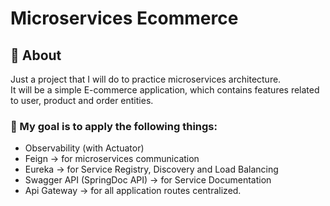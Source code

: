 # Microservices Ecommerce


## 🤔 About

Just a project that I will do to practice microservices architecture.
</br>
It will be a simple E-commerce application, which contains features related to user, product and order entities.

### 🎯 My goal is to apply the following things:

- Observability (with Actuator)
- Feign -> for microservices communication
- Eureka -> for Service Registry, Discovery and Load Balancing
- Swagger API (SpringDoc API) -> for Service Documentation
- Api Gateway -> for all application routes centralized.